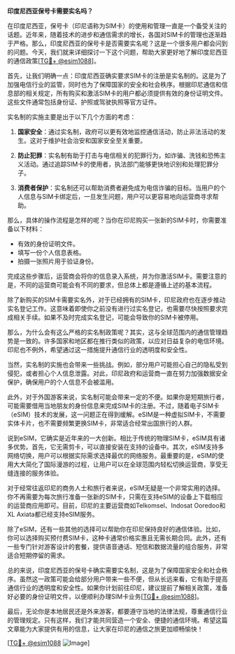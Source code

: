 **印度尼西亚保号卡需要实名吗？**

在印度尼西亚，保号卡（印尼语称为SIM卡）的使用和管理一直是一个备受关注的话题。近年来，随着技术的进步和通信需求的增长，各国对SIM卡的管理也逐渐趋于严格。那么，印度尼西亚的保号卡是否需要实名呢？这是一个很多用户都会问到的问题。今天，我们就来详细探讨一下这个问题，帮助大家更好地了解印度尼西亚的通信政策[[TG💪+ @esim1088](https://t.me/s/esim1088)]。

首先，让我们明确一点：印度尼西亚确实要求SIM卡的注册是实名制的。这是为了加强电信行业的监管，同时也为了保障国家的安全和社会秩序。根据印尼通信和信息部的相关规定，所有购买和激活SIM卡的用户都必须提供有效的身份证明文件。这些文件通常包括身份证、护照或驾驶执照等官方证件。

实名制的实施主要是出于以下几个方面的考虑：

1. **国家安全**：通过实名制，政府可以更有效地监控通信活动，防止非法活动的发生。这对于维护社会治安和国家安全至关重要。

2. **防止犯罪**：实名制有助于打击与电信相关的犯罪行为，如诈骗、洗钱和恐怖主义活动。通过追踪SIM卡的使用者，执法部门能够更快地识别和处理犯罪分子。

3. **消费者保护**：实名制还可以帮助消费者避免成为电信诈骗的目标。当用户的个人信息与SIM卡绑定后，一旦发生问题，用户可以更容易地向运营商寻求帮助。

那么，具体的操作流程是怎样的呢？当你在印尼购买一张新的SIM卡时，你需要准备以下材料：

- 有效的身份证明文件。
- 填写一份个人信息表格。
- 拍摄一张照片用于验证身份。

完成这些步骤后，运营商会将你的信息录入系统，并为你激活SIM卡。需要注意的是，不同的运营商可能会有不同的要求，但总体上都是遵循上述的基本流程。

除了新购买的SIM卡需要实名外，对于已经拥有的SIM卡，印尼政府也在逐步推动实名登记工作。这意味着即使你之前没有进行过实名登记，也需要尽快按照要求完成相关手续。如果不及时完成实名登记，可能会导致你的SIM卡被停用。

那么，为什么会有这么严格的实名制政策呢？其实，这与全球范围内的通信管理趋势是一致的。许多国家和地区都在推行类似的政策，以应对日益复杂的电信环境。印尼也不例外，希望通过这一措施提升通信行业的透明度和安全性。

当然，实名制的实施也会带来一些挑战。例如，部分用户可能担心自己的隐私受到侵犯，或者担心个人信息泄露。对此，印尼政府和运营商一直在努力加强数据安全保护，确保用户的个人信息不会被滥用。

此外，对于外国游客来说，实名制可能会带来一定的不便。如果你是短期旅行者，可能需要借用当地朋友的身份信息来完成SIM卡的注册。不过，随着电子SIM卡（eSIM）技术的发展，这一问题正在得到缓解。eSIM是一种虚拟SIM卡，不需要实体卡片，也不需要频繁更换SIM卡，非常适合经常出国旅行的人群。

说到eSIM，它确实是近年来的一大创新。相比于传统的物理SIM卡，eSIM具有诸多优势。首先，它无需剪卡，可以直接安装在支持的设备中。其次，eSIM支持多网络切换，用户可以根据实际需求选择最优的网络服务。最重要的是，eSIM的使用大大简化了国际漫游的过程，让用户可以在全球范围内轻松切换运营商，享受无缝连接的服务体验。

对于经常往返印尼的商务人士和旅行者来说，eSIM无疑是一个非常实用的选择。你不再需要为每次旅行准备一张新的SIM卡，只需在支持eSIM的设备上下载相应的运营商应用即可。目前，印尼的主要运营商如Telkomsel、Indosat Ooredoo和XL Axiata都已经支持eSIM服务。

除了eSIM，还有一些其他的选择可以帮助你在印尼保持良好的通信体验。比如，你可以选择购买预付费SIM卡，这种卡通常价格实惠且无需长期合同。此外，还有一些专门针对游客设计的套餐，提供语音通话、短信和数据流量的组合服务，非常适合短期停留的需求。

总的来说，印度尼西亚的保号卡确实需要实名制，这是为了保障国家安全和社会秩序。虽然这一政策可能会给部分用户带来一些不便，但从长远来看，它有助于提高通信行业的透明度和安全性。如果你计划前往印尼，建议提前了解相关政策，准备好必要的身份证明文件，以便顺利办理SIM卡业务[[TG💪+ @esim1088](https://t.me/s/esim1088)]。

最后，无论你是本地居民还是外来游客，都要遵守当地的法律法规，尊重通信行业的管理规定。只有这样，我们才能共同营造一个安全、便捷的通信环境。希望这篇文章能为大家提供有用的信息，让大家在印尼的通信之旅更加顺畅愉快！

[[TG💪+ @esim1088](https://t.me/s/esim1088) ![Image](https://i.postimg.cc/4NQfJmqS/Snipaste-2025-05-13-00-14-12.png)]